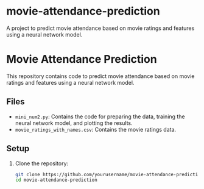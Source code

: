 # movie-attendance-prediction
A project to predict movie attendance based on movie ratings and features using a neural network model.


# Movie Attendance Prediction

This repository contains code to predict movie attendance based on movie ratings and features using a neural network model.

## Files

- `mini_num2.py`: Contains the code for preparing the data, training the neural network model, and plotting the results.
- `movie_ratings_with_names.csv`: Contains the movie ratings data.

## Setup

1. Clone the repository:
   ```bash
   git clone https://github.com/yourusername/movie-attendance-prediction.git
   cd movie-attendance-prediction
